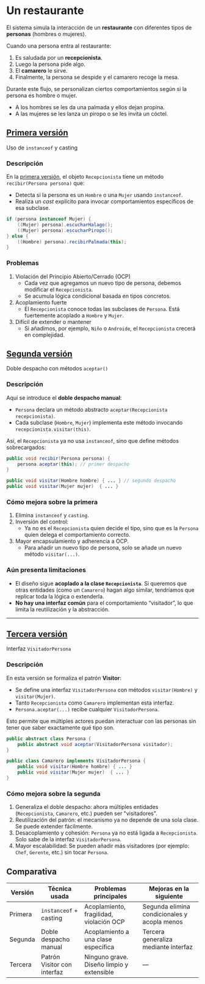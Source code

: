 # Un restaurante

El sistema simula la interacción de un **restaurante** con diferentes tipos de **personas** (hombres o mujeres). 

Cuando una persona entra al restaurante:

1. Es saludada por un **recepcionista**.
2. Luego la persona pide algo.
3. El **camarero** le sirve.
4. Finalmente, la persona se despide y el camarero recoge la mesa.

Durante este flujo, se personalizan ciertos comportamientos según si la persona es hombre o mujer.

* A los hombres se les da una palmada y ellos dejan propina.
* A las mujeres se les lanza un piropo o se les invita un cóctel.

## [Primera versión](v000)

Uso de `instanceof` y casting

### Descripción

En la [primera versión](v000), el objeto `Recepcionista` tiene un método `recibir(Persona persona)` que:

* Detecta si la persona es un `Hombre` o una `Mujer` usando `instanceof`.
* Realiza un *cast* explícito para invocar comportamientos específicos de esa subclase.

```java
if (persona instanceof Mujer) {
    ((Mujer) persona).escucharHalago();
    ((Mujer) persona).escucharPiropo();
} else {
    ((Hombre) persona).recibirPalmada(this);
}
```

### Problemas

1. Violación del Principio Abierto/Cerrado (OCP)
   * Cada vez que agregamos un nuevo tipo de persona, debemos modificar el `Recepcionista`.
   * Se acumula lógica condicional basada en tipos concretos.
1. Acoplamiento fuerte
   * El `Recepcionista` conoce todas las subclases de `Persona`. Está fuertemente acoplado a `Hombre` y `Mujer`.
1. Difícil de extender o mantener
   * Si añadimos, por ejemplo, `Niño` o `Androide`, el `Recepcionista` crecerá en complejidad.

## [Segunda versión](v001-basico)

Doble despacho con métodos `aceptar()`

### Descripción

Aquí se introduce el **doble despacho manual**:

* `Persona` declara un método abstracto `aceptar(Recepcionista recepcionista)`.
* Cada subclase (`Hombre`, `Mujer`) implementa este método invocando `recepcionista.visitar(this)`.

Así, el `Recepcionista` ya no usa `instanceof`, sino que define métodos sobrecargados:

```java
public void recibir(Persona persona) {
    persona.aceptar(this); // primer despacho
}

public void visitar(Hombre hombre) { ... } // segundo despacho
public void visitar(Mujer mujer)  { ... }
```

### Cómo mejora sobre la primera

1. Elimina `instanceof` y `casting`.
2. Inversión del control:
   * Ya no es el `Recepcionista` quien decide el tipo, sino que es la `Persona` quien delega el comportamiento correcto.
3. Mayor encapsulamiento y adherencia a OCP.
   * Para añadir un nuevo tipo de persona, solo se añade un nuevo método `visitar(...)`.

### Aún presenta limitaciones

* El diseño sigue **acoplado a la clase `Recepcionista`**. Si queremos que otras entidades (como un `Camarero`) hagan algo similar, tendríamos que replicar toda la lógica o extenderla.
* **No hay una interfaz común** para el comportamiento “visitador”, lo que limita la reutilización y la abstracción.

---

## [Tercera versión](v002-extensible)

Interfaz `VisitadorPersona`

### Descripción

En esta versión se formaliza el patrón **Visitor**:

* Se define una interfaz `VisitadorPersona` con métodos `visitar(Hombre)` y `visitar(Mujer)`.
* Tanto `Recepcionista` como `Camarero` implementan esta interfaz.
* `Persona.aceptar(...)` recibe cualquier `VisitadorPersona`.

Esto permite que múltiples actores puedan interactuar con las personas sin tener que saber exactamente qué tipo son.

```java
public abstract class Persona {
    public abstract void aceptar(VisitadorPersona visitador);
}

public class Camarero implements VisitadorPersona {
    public void visitar(Hombre hombre) { ... }
    public void visitar(Mujer mujer)  { ... }
}
```

### Cómo mejora sobre la segunda

1. Generaliza el doble despacho: ahora múltiples entidades (`Recepcionista`, `Camarero`, etc.) pueden ser "visitadores".
1. Reutilización del patrón: el mecanismo ya no depende de una sola clase. Se puede extender fácilmente.
1. Desacoplamiento y cohesión: `Persona` ya no está ligada a `Recepcionista`. Solo sabe de la interfaz `VisitadorPersona`.
1. Mayor escalabilidad: Se pueden añadir más visitadores (por ejemplo: `Chef`, `Gerente`, etc.) sin tocar `Persona`.

## Comparativa

|Versión|Técnica usada|Problemas principales|Mejoras en la siguiente|
|-|-|-|-|
|Primera|`instanceof` + casting|Acoplamiento, fragilidad, violación OCP|Segunda elimina condicionales y acopla menos|
|Segunda|Doble despacho manual|Acoplamiento a una clase específica|Tercera generaliza mediante interfaz|
|Tercera|Patrón Visitor con interfaz|Ninguno grave. Diseño limpio y extensible|—|
